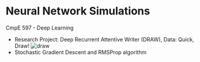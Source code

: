 # Neural Network Simulations 

CmpE 597 - Deep Learning
* Research Project: Deep Recurrent Attentive Writer (DRAW), Data: Quick, Draw!
![draw](https://github.com/melodiCyb/NeuralNetworks/blob/master/catdraw.gif)
* Stochastic Gradient Descent and RMSProp algorithm

